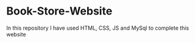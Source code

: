 # Book-Store-Website
In this repository I have used HTML, CSS, JS and MySql to complete this website
